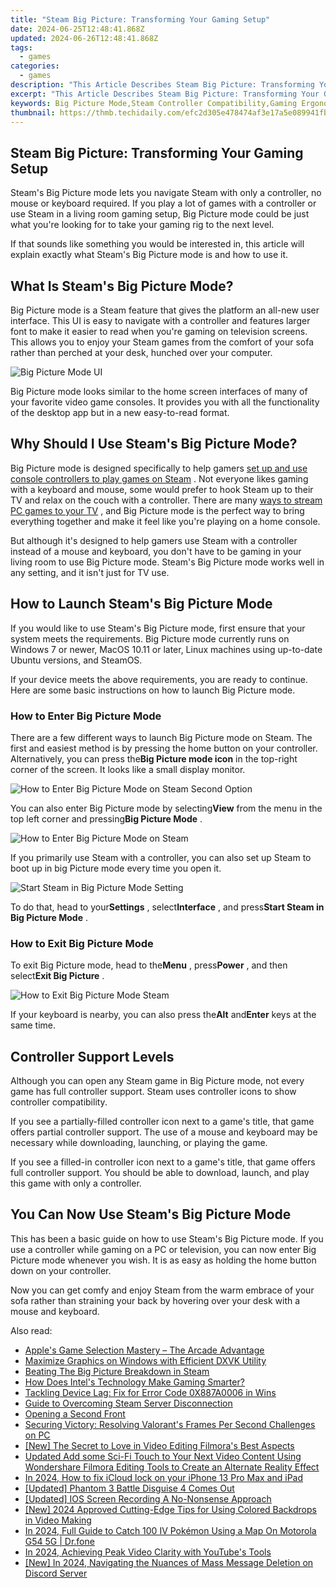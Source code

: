 ```yaml
---
title: "Steam Big Picture: Transforming Your Gaming Setup"
date: 2024-06-25T12:48:41.868Z
updated: 2024-06-26T12:48:41.868Z
tags:
  - games
categories:
  - games
description: "This Article Describes Steam Big Picture: Transforming Your Gaming Setup"
excerpt: "This Article Describes Steam Big Picture: Transforming Your Gaming Setup"
keywords: Big Picture Mode,Steam Controller Compatibility,Gaming Ergonomics,Steam Interface Customization,Home Theater PC (HTPC) Gaming,Immersive Gaming Experience,Multi-Monitor Gaming Setup
thumbnail: https://thmb.techidaily.com/efc2d305e478474af3e17a5e089941fb3280acaab989de35873f384ab0ed53cb.jpg
---
```


## Steam Big Picture: Transforming Your Gaming Setup

 Steam's Big Picture mode lets you navigate Steam with only a controller, no mouse or keyboard required. If you play a lot of games with a controller or use Steam in a living room gaming setup, Big Picture mode could be just what you're looking for to take your gaming rig to the next level.

 If that sounds like something you would be interested in, this article will explain exactly what Steam's Big Picture mode is and how to use it.

## What Is Steam's Big Picture Mode?

 Big Picture mode is a Steam feature that gives the platform an all-new user interface. This UI is easy to navigate with a controller and features larger font to make it easier to read when you're gaming on television screens. This allows you to enjoy your Steam games from the comfort of your sofa rather than perched at your desk, hunched over your computer.

![Big Picture Mode UI](https://static1.makeuseofimages.com/wordpress/wp-content/uploads/2023/08/big-picture-mode-settings.jpg)

 Big Picture mode looks similar to the home screen interfaces of many of your favorite video game consoles. It provides you with all the functionality of the desktop app but in a new easy-to-read format.

## Why Should I Use Steam's Big Picture Mode?

 Big Picture mode is designed specifically to help gamers [set up and use console controllers to play games on Steam](https://www.makeuseof.com/how-to-set-up-use-console-controllers-steam/) . Not everyone likes gaming with a keyboard and mouse, some would prefer to hook Steam up to their TV and relax on the couch with a controller. There are many [ways to stream PC games to your TV](https://www.makeuseof.com/tag/3-ways-to-stream-video-games-from-your-pc-to-your-main-tv/) , and Big Picture mode is the perfect way to bring everything together and make it feel like you're playing on a home console.

 But although it's designed to help gamers use Steam with a controller instead of a mouse and keyboard, you don't have to be gaming in your living room to use Big Picture mode. Steam's Big Picture mode works well in any setting, and it isn't just for TV use.

## How to Launch Steam's Big Picture Mode

 If you would like to use Steam's Big Picture mode, first ensure that your system meets the requirements. Big Picture mode currently runs on Windows 7 or newer, MacOS 10.11 or later, Linux machines using up-to-date Ubuntu versions, and SteamOS.

 If your device meets the above requirements, you are ready to continue. Here are some basic instructions on how to launch Big Picture mode.

### How to Enter Big Picture Mode

 There are a few different ways to launch Big Picture mode on Steam. The first and easiest method is by pressing the home button on your controller. Alternatively, you can press the**Big Picture mode icon** in the top-right corner of the screen. It looks like a small display monitor.

![How to Enter Big Picture Mode on Steam Second Option](https://static1.makeuseofimages.com/wordpress/wp-content/uploads/2023/08/how-to-enter-big-picture-mode-on-steam-second-option.jpg)

 You can also enter Big Picture mode by selecting**View** from the menu in the top left corner and pressing**Big Picture Mode** .

![How to Enter Big Picture Mode on Steam](https://static1.makeuseofimages.com/wordpress/wp-content/uploads/2023/08/how-to-enter-big-picture-mode-on-steam.jpg)

 If you primarily use Steam with a controller, you can also set up Steam to boot up in big Picture mode every time you open it.

![Start Steam in Big Picture Mode Setting](https://static1.makeuseofimages.com/wordpress/wp-content/uploads/2023/08/start-steam-in-big-picture-mode-setting.jpg)

 To do that, head to your**Settings** , select**Interface** , and press**Start Steam in Big Picture Mode** .

### How to Exit Big Picture Mode

 To exit Big Picture mode, head to the**Menu** , press**Power** , and then select**Exit Big Picture** .

![How to Exit Big Picture Mode Steam](https://static1.makeuseofimages.com/wordpress/wp-content/uploads/2023/08/how-to-exit-big-picture-mode-steam.jpg)

 If your keyboard is nearby, you can also press the**Alt** and**Enter** keys at the same time.

## Controller Support Levels

 Although you can open any Steam game in Big Picture mode, not every game has full controller support. Steam uses controller icons to show controller compatibility.

 If you see a partially-filled controller icon next to a game's title, that game offers partial controller support. The use of a mouse and keyboard may be necessary while downloading, launching, or playing the game.

 If you see a filled-in controller icon next to a game's title, that game offers full controller support. You should be able to download, launch, and play this game with only a controller.

## You Can Now Use Steam's Big Picture Mode

 This has been a basic guide on how to use Steam's Big Picture mode. If you use a controller while gaming on a PC or television, you can now enter Big Picture mode whenever you wish. It is as easy as holding the home button down on your controller.

 Now you can get comfy and enjoy Steam from the warm embrace of your sofa rather than straining your back by hovering over your desk with a mouse and keyboard.


<ins class="adsbygoogle"
     style="display:block"
     data-ad-format="autorelaxed"
     data-ad-client="ca-pub-7571918770474297"
     data-ad-slot="1223367746"></ins>



<ins class="adsbygoogle"
     style="display:block"
     data-ad-client="ca-pub-7571918770474297"
     data-ad-slot="8358498916"
     data-ad-format="auto"
     data-full-width-responsive="true"></ins>

<span class="atpl-alsoreadstyle">Also read:</span>
<div><ul>
<li><a href="https://games-able.techidaily.com/apples-game-selection-mastery-the-arcade-advantage/"><u>Apple's Game Selection Mastery – The Arcade Advantage</u></a></li>
<li><a href="https://games-able.techidaily.com/maximize-graphics-on-windows-with-efficient-dxvk-utility/"><u>Maximize Graphics on Windows with Efficient DXVK Utility</u></a></li>
<li><a href="https://games-able.techidaily.com/beating-the-big-picture-breakdown-in-steam/"><u>Beating The Big Picture Breakdown in Steam</u></a></li>
<li><a href="https://games-able.techidaily.com/how-does-intels-technology-make-gaming-smarter/"><u>How Does Intel's Technology Make Gaming Smarter?</u></a></li>
<li><a href="https://games-able.techidaily.com/tackling-device-lag-fix-for-error-code-0x887a0006-in-wins/"><u>Tackling Device Lag: Fix for Error Code 0X887A0006 in Wins</u></a></li>
<li><a href="https://games-able.techidaily.com/guide-to-overcoming-steam-server-disconnection/"><u>Guide to Overcoming Steam Server Disconnection</u></a></li>
<li><a href="https://games-able.techidaily.com/opening-a-second-front/"><u>Opening a Second Front</u></a></li>
<li><a href="https://games-able.techidaily.com/securing-victory-resolving-valorants-frames-per-second-challenges-on-pc/"><u>Securing Victory: Resolving Valorant's Frames Per Second Challenges on PC</u></a></li>
<li><a href="https://some-tips.techidaily.com/new-the-secret-to-love-in-video-editing-filmoras-best-aspects/"><u>[New] The Secret to Love in Video Editing  Filmora's Best Aspects</u></a></li>
<li><a href="https://ai-editing-video.techidaily.com/updated-add-some-sci-fi-touch-to-your-next-video-content-using-wondershare-filmora-editing-tools-to-create-an-alternate-reality-effect/"><u>Updated Add some Sci-Fi Touch to Your Next Video Content Using Wondershare Filmora Editing Tools to Create an Alternate Reality Effect</u></a></li>
<li><a href="https://activate-lock.techidaily.com/in-2024-how-to-fix-icloud-lock-on-your-iphone-13-pro-max-and-ipad-by-drfone-ios/"><u>In 2024, How to fix iCloud lock on your iPhone 13 Pro Max and iPad</u></a></li>
<li><a href="https://extra-skills.techidaily.com/updated-phantom-3-battle-disguise-4-comes-out/"><u>[Updated] Phantom 3 Battle  Disguise 4 Comes Out</u></a></li>
<li><a href="https://visual-screen-recording.techidaily.com/updated-ios-screen-recording-a-no-nonsense-approach/"><u>[Updated] IOS Screen Recording  A No-Nonsense Approach</u></a></li>
<li><a href="https://facebook-record-videos.techidaily.com/new-2024-approved-cutting-edge-tips-for-using-colored-backdrops-in-video-making/"><u>[New] 2024 Approved  Cutting-Edge Tips for Using Colored Backdrops in Video Making</u></a></li>
<li><a href="https://android-pokemon-go.techidaily.com/in-2024-full-guide-to-catch-100-iv-pokemon-using-a-map-on-motorola-g54-5g-drfone-by-drfone-virtual-android/"><u>In 2024, Full Guide to Catch 100 IV Pokémon Using a Map On Motorola G54 5G | Dr.fone</u></a></li>
<li><a href="https://youtube-clips.techidaily.com/in-2024-achieving-peak-video-clarity-with-youtubes-tools/"><u>In 2024, Achieving Peak Video Clarity with YouTube's Tools</u></a></li>
<li><a href="https://discord-videos.techidaily.com/new-in-2024-navigating-the-nuances-of-mass-message-deletion-on-discord-server/"><u>[New] In 2024, Navigating the Nuances of Mass Message Deletion on Discord Server</u></a></li>
</ul></div>
